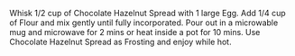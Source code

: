 Whisk 1/2 cup of Chocolate Hazelnut Spread with 1 large Egg.
Add 1/4 cup of Flour and mix gently until fully incorporated.
Pour out in a microwable mug and microwave for 2 mins or heat inside a pot for 10 mins.
Use Chocolate Hazelnut Spread as Frosting and enjoy while hot.